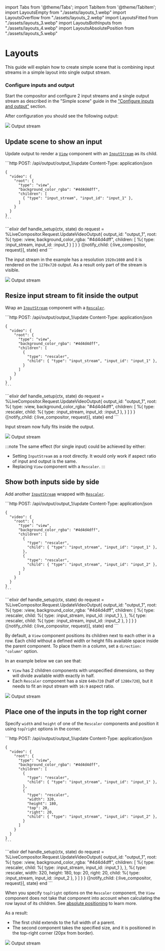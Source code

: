 import Tabs from '@theme/Tabs';
import TabItem from '@theme/TabItem';
import LayoutsEmpty from "./assets/layouts_1.webp"
import LayoutsOverflow from "./assets/layouts_2.webp"
import LayoutsFitted from "./assets/layouts_3.webp"
import LayoutsBothInputs from "./assets/layouts_4.webp"
import LayoutsAbsolutePosition from "./assets/layouts_5.webp"

# Layouts

This guide will explain how to create simple scene that is combining input streams in a simple layout into single output stream.

### Configure inputs and output

Start the compositor and configure 2 input streams and a single output stream as described in the "Simple scene"
guide in the ["Configure inputs and output"](./quick-start.md#configure-inputs-and-output) section.

After configuration you should see the following output:

<div style={{textAlign: 'center'}}>
    <img src={LayoutsEmpty} style={{ width: 600 }} />
    Output stream
</div>

## Update scene to show an input

Update output to render a [`View`](../api/components/View.md) component with an [`InputStream`](../api/components/InputStream.md) as its child.

<Tabs queryString="lang">
  <TabItem value="http" label="HTTP">
    ```http
    POST: /api/output/output_1/update
    Content-Type: application/json

    {
      "video": {
        "root": {
          "type": "view",
          "background_color_rgba": "#4d4d4dff",
          "children": [
            { "type": "input_stream", "input_id": "input_1" },
          ]
        }
      }
    }
    ```
  </TabItem>
  <TabItem value="membrane" label="Membrane Framework">
    ```elixir
    def handle_setup(ctx, state) do
      request = %LiveCompositor.Request.UpdateVideoOutput{
        output_id: "output_1",
        root: %{
          type: :view,
          background_color_rgba: "#4d4d4dff",
          children: [
            %{ type: :input_stream, input_id: :input_1 }
          ]
        }
      }
      {[notify_child: {:live_compositor, request}], state}
    end
    ```
  </TabItem>
</Tabs>

The input stream in the example has a resolution `1920x1080` and it is rendered on the `1270x720` output. As a result only part of the stream is visible.

<div style={{textAlign: 'center'}}>
    <img src={LayoutsOverflow} style={{ width: 600 }} />
    Output stream
</div>

## Resize input stream to fit inside the output

Wrap an [`InputStream`](../api/components/InputStream.md) component with a [`Rescaler`](../api/components/Rescaler.md).

<Tabs queryString="lang">
  <TabItem value="http" label="HTTP">
    ```http
    POST: /api/output/output_1/update
    Content-Type: application/json

    {
      "video": {
        "root": {
          "type": "view",
          "background_color_rgba": "#4d4d4dff",
          "children": [
            {
              "type": "rescaler",
              "child": { "type": "input_stream", "input_id": "input_1" },
            }
          ]
        }
      }
    }
    ```
  </TabItem>
  <TabItem value="membrane" label="Membrane Framework">
    ```elixir
    def handle_setup(ctx, state) do
      request = %LiveCompositor.Request.UpdateVideoOutput{
        output_id: "output_1",
        root: %{
          type: :view,
          background_color_rgba: "#4d4d4dff",
          children: [
            %{
              type: :rescaler,
              child: %{ type: :input_stream, input_id: :input_1 },
            }
          ]
        }
      }
      {[notify_child: {:live_compositor, request}], state}
    end
    ```
  </TabItem>
</Tabs>

Input stream now fully fits inside the output.

<div style={{textAlign: 'center'}}>
    <img src={LayoutsFitted} style={{ width: 600 }} />
    Output stream
</div>

:::note
The same effect (for single input) could be achieved by either:
- Setting `InputStream` as a root directly. It would only work if aspect ratio of input and output is the same.
- Replacing `View` component with a `Rescaler`.
:::

## Show both inputs side by side

Add another [`InputStream`](../api/components/InputStream.md) wrapped with [`Rescaler`](../api/components/Rescaler.md).

<Tabs queryString="lang">
  <TabItem value="http" label="HTTP">
    ```http
    POST: /api/output/output_1/update
    Content-Type: application/json

    {
      "video": {
        "root": {
          "type": "view",
          "background_color_rgba": "#4d4d4dff",
          "children": [
            {
              "type": "rescaler",
              "child": { "type": "input_stream", "input_id": "input_1" },
            },
            {
              "type": "rescaler",
              "child": { "type": "input_stream", "input_id": "input_2" },
            }
          ]
        }
      }
    }
    ```
  </TabItem>
  <TabItem value="membrane" label="Membrane Framework">
    ```elixir
    def handle_setup(ctx, state) do
      request = %LiveCompositor.Request.UpdateVideoOutput{
        output_id: "output_1",
        root: %{
          type: :view,
          background_color_rgba: "#4d4d4dff",
          children: [
            %{
              type: :rescaler,
              child: %{ type: :input_stream, input_id: :input_1 },
            },
            %{
              type: :rescaler,
              child: %{ type: :input_stream, input_id: :input_2 },
            }
          ]
        }
      }
      {[notify_child: {:live_compositor, request}], state}
    end
    ```
  </TabItem>
</Tabs>

By default, a `View` component positions its children next to each other in a row. Each child without a defined width or
height fills available space inside the parent component. To place them in a column, set a `direction: "column"` option.

In an example below we can see that:
- `View` has 2 children components with unspecified dimensions, so they will divide available width exactly in half.
- Each `Rescaler` component has a size `640x720` (half of `1280x720`), but it needs to fit an input stream with `16:9` aspect ratio.

<div style={{textAlign: 'center'}}>
    <img src={LayoutsBothInputs} style={{ width: 600 }} />
    Output stream
</div>

## Place one of the inputs in the top right corner

Specify `width` and `height` of one of the `Rescaler` components and position it using `top`/`right` options in the corner.

<Tabs queryString="lang">
  <TabItem value="http" label="HTTP">
    ```http
    POST: /api/output/output_1/update
    Content-Type: application/json

    {
      "video": {
        "root": {
          "type": "view",
          "background_color_rgba": "#4d4d4dff",
          "children": [
            {
              "type": "rescaler",
              "child": { "type": "input_stream", "input_id": "input_1" },
            },
            {
              "type": "rescaler",
              "width": 320,
              "height": 180,
              "top": 20,
              "right": 20,
              "child": { "type": "input_stream", "input_id": "input_2" },
            }
          ]
        }
      }
    }
    ```
  </TabItem>
  <TabItem value="membrane" label="Membrane Framework">
    ```elixir
    def handle_setup(ctx, state) do
      request = %LiveCompositor.Request.UpdateVideoOutput{
        output_id: "output_1",
        root: %{
          type: :view,
          background_color_rgba: "#4d4d4dff",
          children: [
            %{
              type: :rescaler,
              child: %{ type: :input_stream, input_id: :input_1 },
            },
            %{
              type: :rescaler,
              width: 320,
              height: 180,
              top: 20,
              right: 20,
              child: %{ type: :input_stream, input_id: :input_2 },
            }
          ]
        }
      }
      {[notify_child: {:live_compositor, request}], state}
    end
    ```
  </TabItem>
</Tabs>

When you specify `top`/`right` options on the `Rescaler` component, the `View` component does not take that component
into account when calculating the row layout of its children. See [absolute positioning](../api/components/View.md#absolute-positioning) to learn more.

As a result:
- The first child extends to the full width of a parent.
- The second component takes the specified size, and it is positioned in the top-right corner (20px from border).

<div style={{textAlign: 'center'}}>
    <img src={LayoutsAbsolutePosition} style={{ width: 600 }} />
    Output stream
</div>
